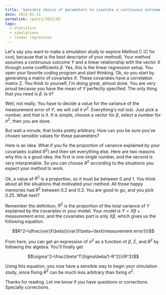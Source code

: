 ```yaml
---
title: 'Sensible choice of parameters to simulate a continuous outcome'
date: 2022-01-11
permalink: /posts/2022/01
tags:
  - statistics
  - simulations
  - linear regression
---
```

Let's say you want to make a simulation study to explore Method C (C for cool, because that is the best descriptor of your method). Your method assumes a continuous outcome $Y$ and a linear relationship with the vector $X$ through some coefficients $\beta$. Yes, this is the linear regression setup. You open your favorite coding program and start thinking. Ok, so you start by generating a matrix of covariates $X$. These covariates have a correlation matrix $\Sigma$. You think to yourself, I'm doing great, almost done. You are very proud because you have the mean of $Y$ perfectly specified. The only thing that you need is $\beta$. Is it?

Well, not really. You have to decide a value for the variance of the measurement error of $Y$; we will call it $\sigma^2$. Everything's not lost. Just pick a number, and that is it. It is simple, choose a vector for $\beta$, select a number for $\sigma^2$, then you are done. 

But wait a minute, that looks pretty arbitrary. How can you be sure you've chosen sensible values for these parameters?

Here is an idea. What if you fix the proportion of variance explained by your covariates (called $R^2$) and then set everything else. Here are two reasons why this is a good idea; the first is one single number, and the second is very interpretable. So you can choose $R^2$ according to the situations you expect your method to work. 

Ok, a value of $R^2$ is a proportion, so it must be between 0 and 1. You think about all the situations that motivated your method. All those happy memories had $R^2$ between 0.2 and 0.3. You are good to go, and you pick 0.25. What next?

Remember the definition, $R^2$ is the proportion of the total variance of $Y$ explained by the covariates in your model. Your model is $Y=X\beta+\text{measurement error}$, and the covariates part is only $X\beta$, which gives us the following equation.

$$R^2=\dfrac{var(X\beta)}{var(X\beta+\text{measurement error})}$$

From here, you can get an expression of $\sigma^2$ as a function of $\beta$, $\Sigma$, and $R^2$ by following the algebra. You'll finally get 

$$\sigma^2=\frac{\beta^T\Sigma\beta(1-R^2)}{R^2}$$

Using this equation, you now have a sensible way to begin your simulation study, since fixing $R^2$ can be much less arbitrary than fixing $\sigma^2$.

Thanks for reading. Let me know if you have questions or corrections. Specially corrections. 
